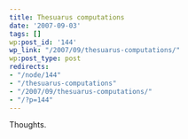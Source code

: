```yaml
---
title: Thesuarus computations
date: '2007-09-03'
tags: []
wp:post_id: '144'
wp_link: "/2007/09/thesuarus-computations/"
wp:post_type: post
redirects:
- "/node/144"
- "/thesuarus-computations"
- "/2007/09/thesuarus-computations/"
- "/?p=144"
---
```


Thoughts.

